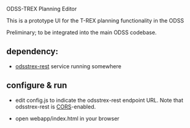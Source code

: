 ODSS-TREX Planning Editor

This is a prototype UI for the T-REX planning functionality in the ODSS

Preliminary; to be integrated into the main ODSS codebase.

## dependency: ##

- [odsstrex-rest](https://github.com/carueda/odsstrex-rest) service running somewhere

## configure & run ##

- edit config.js to indicate the odsstrex-rest endpoint URL.
Note that odsstrex-rest is
[CORS](http://en.wikipedia.org/wiki/Cross-origin_resource_sharing)-enabled.

- open webapp/index.html in your browser

